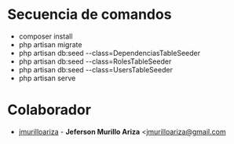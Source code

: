 # Secuencia de comandos

* composer install 
* php artisan migrate
* php artisan db:seed --class=DependenciasTableSeeder
* php artisan db:seed --class=RolesTableSeeder
* php artisan db:seed --class=UsersTableSeeder
* php artisan serve

# Colaborador
* [jmurilloariza](https://github.com/jmurilloariza) -
**Jeferson Murillo Ariza** &lt;jmurilloariza@gmail.com
